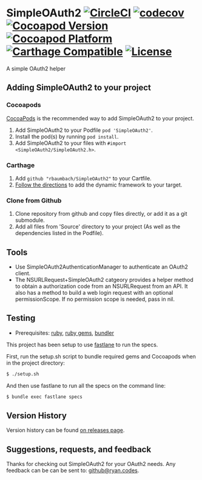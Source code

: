 # SimpleOAuth2 [![CircleCI](https://circleci.com/gh/rbaumbach/SimpleOAuth2.svg?style=svg)](https://circleci.com/gh/rbaumbach/SimpleOAuth2) [![codecov](https://codecov.io/gh/rbaumbach/SimpleOAuth2/branch/master/graph/badge.svg)](https://codecov.io/gh/rbaumbach/SimpleOAuth2) [![Cocoapod Version](http://img.shields.io/badge/pod-v0.1.1-blue.svg)](http://cocoapods.org/?q=SimpleOAuth2) [![Cocoapod Platform](http://img.shields.io/badge/platform-iOS-blue.svg)](http://cocoapods.org/?q=SimpleOAuth2) [![Carthage Compatible](https://img.shields.io/badge/Carthage-compatible-4BC51D.svg?style=flat)](https://github.com/Carthage/Carthage) [![License](https://img.shields.io/dub/l/vibe-d.svg)](https://github.com/rbaumbach/SimpleOAuth2/blob/master/MIT-LICENSE.txt)

A simple OAuth2 helper

## Adding SimpleOAuth2 to your project

### Cocoapods

[CocoaPods](http://cocoapods.org) is the recommended way to add SimpleOAuth2 to your project.

1.  Add SimpleOAuth2 to your Podfile `pod 'SimpleOAuth2'`.
2.  Install the pod(s) by running `pod install`.
3.  Add SimpleOAuth2 to your files with `#import <SimpleOAuth2/SimpleOAuth2.h>`.

### Carthage

1. Add `github "rbaumbach/SimpleOAuth2"` to your Cartfile.
2. [Follow the directions](https://github.com/Carthage/Carthage#getting-started) to add the dynamic framework to your target.

### Clone from Github

1.  Clone repository from github and copy files directly, or add it as a git submodule.
2.  Add all files from 'Source' directory to your project (As well as the dependencies listed in the Podfile).

## Tools

* Use SimpleOAuth2AuthenticationManager to authenticate an OAuth2 client.
* The NSURLRequest+SimpleOAuth2 catgeory provides a helper method to obtain a authorization code from an NSURLRequest from an API.  It also has a method to build a web login request with an optional permissionScope.  If no permission scope is needed, pass in nil.

## Testing

* Prerequisites: [ruby](https://github.com/sstephenson/rbenv), [ruby gems](https://rubygems.org/pages/download), [bundler](http://bundler.io)

This project has been setup to use [fastlane](https://fastlane.tools) to run the specs.

First, run the setup.sh script to bundle required gems and Cocoapods when in the project directory:

```bash
$ ./setup.sh
```

And then use fastlane to run all the specs on the command line:

```bash
$ bundle exec fastlane specs
```

## Version History

Version history can be found [on releases page](https://github.com/rbaumbach/SimpleOAuth2/releases).

## Suggestions, requests, and feedback

Thanks for checking out SimpleOAuth2 for your OAuth2 needs.  Any feedback can be can be sent to: <github@ryan.codes>.
